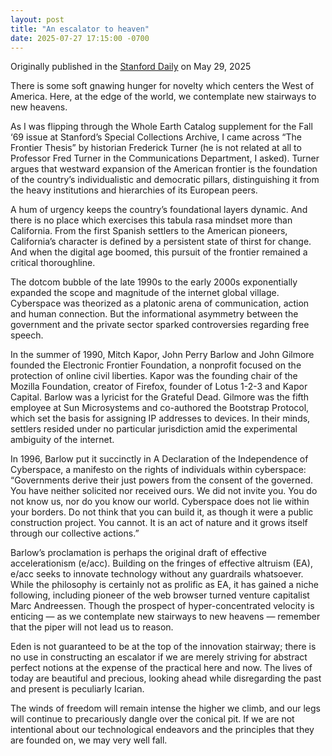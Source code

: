 ```yaml
---
layout: post
title: "An escalator to heaven"
date: 2025-07-27 17:15:00 -0700
---
```


Originally published in the [Stanford Daily](https://stanforddaily.com/2025/05/29/traveler-your-digital-footprints-an-escalator-to-heaven/) on May 29, 2025

There is some soft gnawing hunger for novelty which centers the West of America. Here, at the edge of the world, we contemplate new stairways to new heavens. 

As I was flipping through the Whole Earth Catalog supplement for the Fall ‘69 issue at Stanford’s Special Collections Archive, I came across “The Frontier Thesis” by historian Frederick Turner (he is not related at all to Professor Fred Turner in the Communications Department, I asked). Turner argues that westward expansion of the American frontier is the foundation of the country’s individualistic and democratic pillars, distinguishing it from the heavy institutions and hierarchies of its European peers. 

A hum of urgency keeps the country’s foundational layers dynamic. And there is no place which exercises this tabula rasa mindset more than California. From the first Spanish settlers to the American pioneers, California’s character is defined by a persistent state of thirst for change. And when the digital age boomed, this pursuit of the frontier remained a critical thoroughline. 

The dotcom bubble of the late 1990s to the early 2000s exponentially expanded the scope and magnitude of the internet global village. Cyberspace was theorized as a platonic arena of communication, action and human connection. But the informational asymmetry between the government and the private sector sparked controversies regarding free speech. 

In the summer of 1990, Mitch Kapor, John Perry Barlow and John Gilmore founded the Electronic Frontier Foundation, a nonprofit focused on the protection of online civil liberties. Kapor was the founding chair of the Mozilla Foundation, creator of Firefox, founder of Lotus 1-2-3 and Kapor Capital. Barlow was a lyricist for the Grateful Dead. Gilmore was the fifth employee at Sun Microsystems and co-authored the Bootstrap Protocol, which set the basis for assigning IP addresses to devices. In their minds, settlers resided under no particular jurisdiction amid the experimental ambiguity of the internet.

In 1996, Barlow put it succinctly in A Declaration of the Independence of Cyberspace, a manifesto on the rights of individuals within cyberspace:
“Governments derive their just powers from the consent of the governed. You have
neither solicited nor received ours. We did not invite you. You do not know us, nor do
you know our world. Cyberspace does not lie within your borders. Do not think that you
can build it, as though it were a public construction project. You cannot. It is an act of
nature and it grows itself through our collective actions.”

Barlow’s proclamation is perhaps the original draft of effective accelerationism (e/acc). Building on the fringes of effective altruism (EA), e/acc seeks to innovate technology without any guardrails whatsoever. While the philosophy is certainly not as prolific as EA, it has gained a niche following, including pioneer of the web browser turned venture capitalist Marc Andreessen. Though the prospect of hyper-concentrated velocity is enticing — as we contemplate new stairways to new heavens — remember that the piper will not lead us to reason. 

Eden is not guaranteed to be at the top of the innovation stairway; there is no use in constructing an escalator if we are merely striving for abstract perfect notions at the expense of the practical here and now. The lives of today are beautiful and precious, looking ahead while disregarding the past and present is peculiarly Icarian. 

The winds of freedom will remain intense the higher we climb, and our legs will continue to precariously dangle over the conical pit. If we are not intentional about our technological endeavors and the principles that they are founded on, we may very well fall.
